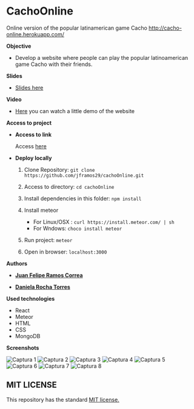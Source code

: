 # CachoOnline
Online version of the popular latinamerican game Cacho
http://cacho-online.herokuapp.com/


**Objective**

* Develop a website where people can play the popular latinoamerican game Cacho with their friends.

**Slides**

* [Slides here](https://docs.google.com/presentation/d/1H-B3QHau8FV-J8fVcBQIjA3rkN0X3HOwv6GFBo0jfzY/edit#slide=id.g60121766ae_0_46)

**Video**

* [Here](https://youtu.be/zaTDpJkMSzA) you can watch a little demo of the website

**Access to project**

* **Access to link**

    Access [here](http://cacho-online.herokuapp.com/)

* **Deploy locally**

  1) Clone Repository: ``git clone https://github.com/jframos29/cachoOnline.git``

  2) Access to directory: ``cd cachoOnline``

  3) Install dependencies in this folder: ``npm install``

  4) Install meteor 
      * For Linux/OSX : ``curl https://install.meteor.com/ | sh``
      * For Wndows: ``choco install meteor``

  5) Run project: ``meteor``

  6) Open in browser: ``localhost:3000``


**Authors** 

 * [__Juan Felipe Ramos Correa__](https://github.com/jframos29)
 
 * [__Daniela Rocha Torres__](https://github.com/DanielaRocha6)

  
  
**Used  technologies**
* React
* Meteor
* HTML
* CSS
* MongoDB

**Screenshots**

![Captura 1](https://i.ibb.co/5xK6NNN/Captura1.png)
![Captura 2](https://i.ibb.co/ss4kv8v/Captura2.png)
![Captura 3](https://i.ibb.co/Nm8gGpk/Captura3.png)
![Captura 4](https://i.ibb.co/wwMpkZH/Captura4.png)
![Captura 5](https://i.ibb.co/6FKCDks/Captura5.png)
![Captura 6](https://i.ibb.co/MZbgyNk/Captura6.png)
![Captura 7](https://i.ibb.co/vvJtXtr/Captura7.png)
![Captura 8](https://i.ibb.co/NjVQRxk/Captura8.png)

## MIT LICENSE

This repository has the standard [MIT license.](https://github.com/jframos29/cachoOnline/blob/master/LICENSE)
